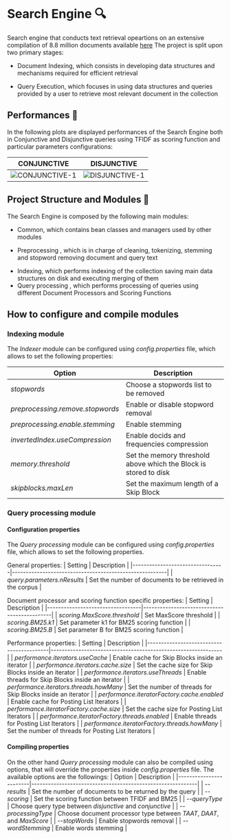 # Search Engine 🔍

Search engine that conducts text retrieval opeartions on an extensive compilation of 8.8 million documents available [here](https://microsoft.github.io/msmarco/TREC-Deep-Learning-2020) The project is split upon two primary stages: 

- Document Indexing, which consists in developing data structures and mechanisms required for efficient retrieval
* Query Execution, which focuses in using data structures and queries provided by a user to retrieve most relevant document in the collection

## Performances 🚀

In the following plots are displayed performances of the Search Engine both in Conjunctive and Disjunctive queries using TFIDF as scoring function and particular parameters configurations:


| CONJUNCTIVE | DISJUNCTIVE |
| --------- | --------- |
| ![CONJUNCTIVE-1](https://github.com/pieruccim/search-engine/assets/75124117/e9211f9f-79a0-4171-9af2-0bf47144483e) | ![DISJUNCTIVE-1](https://github.com/pieruccim/search-engine/assets/75124117/0cfbfc51-8e47-4ac1-9665-d7d83bafea28) |


## Project Structure and Modules 📁

The Search Engine is composed by the following main modules:

- Common, which contains bean classes and managers used by other modules
+ Preprocessing , which is in charge of cleaning, tokenizing, stemming and stopword removing document and query text
* Indexing, which performs indexing of the collection saving main data structures on disk and executing merging of them
* Query processing , which performs processing of queries using different Document Processors and Scoring Functions


## How to configure and compile modules

### Indexing module

The *Indexer* module can be configured using *config.properties* file, which allows to set the following properties:

| Option                               | Description                                                    |
|--------------------------------------|----------------------------------------------------------------|
| *stopwords*                          | Choose a stopwords list to be removed                          |
| *preprocessing.remove.stopwords*     | Enable or disable stopword removal                             |
| *preprocessing.enable.stemming*      | Enable stemming                                                |
| *invertedIndex.useCompression*       | Enable docids and frequencies compression                      |
| *memory.threshold*                   | Set the memory threshold above which the Block is stored to disk|
| *skipblocks.maxLen*                  | Set the maximum length of a Skip Block                          |


### Query processing module

#### Configuration properties
The *Query processing* module can be configured using *config.properties* file, which allows to set the following properties.

General properties:
| Setting                         | Description                                            |
|---------------------------------|--------------------------------------------------------|
| *query.parameters.nResults*     | Set the number of documents to be retrieved in the corpus |

Document processor and scoring function specific properties:
| Setting                          | Description                                 |
|----------------------------------|---------------------------------------------|
| *scoring.MaxScore.threshold*     | Set MaxScore threshold                      |
| *scoring.BM25.k1*               | Set parameter k1 for BM25 scoring function |
| *scoring.BM25.B*                | Set parameter B for BM25 scoring function  |


Performance properties:
| Setting                                  | Description                                                  |
|------------------------------------------|--------------------------------------------------------------|
| *performance.iterators.useCache*         | Enable cache for Skip Blocks inside an iterator              |
| *performance.iterators.cache.size*       | Set the cache size for Skip Blocks inside an iterator        |
| *performance.iterators.useThreads*       | Enable threads for Skip Blocks inside an iterator            |
| *performance.iterators.threads.howMany*  | Set the number of threads for Skip Blocks inside an iterator |
| *performance.iteratorFactory.cache.enabled* | Enable cache for Posting List Iterators                  |
| *performance.iteratorFactory.cache.size* | Set the cache size for Posting List Iterators               |
| *performance.iteratorFactory.threads.enabled* | Enable threads for Posting List Iterators              |
| *performance.iteratorFactory.threads.howMany* | Set the number of threads for Posting List Iterators   |

#### Compiling properties

On the other hand *Query processing* module can also be compiled using options, that will override the properties inside *config.properties* file. The available options are the followings:
| Option                 | Description                                                |
|------------------------|------------------------------------------------------------|
| *--results*            | Set the number of documents to be returned by the query    |
| *--scoring*            | Set the scoring function between TFIDF and BM25            |
| *--queryType*          | Choose query type between *disjunctive* and *conjunctive*  |
| *--processingType*     | Choose document processor type between *TAAT*, *DAAT*, and *MaxScore* |
| *--stopWords*          | Enable stopwords removal                                   |
| *--wordStemming*       | Enable words stemming                                      |
